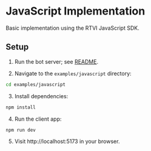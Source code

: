 # JavaScript Implementation

Basic implementation using the RTVI JavaScript SDK.

## Setup

1. Run the bot server; see [README](../../README).

2. Navigate to the `examples/javascript` directory:

```bash
cd examples/javascript
```

3. Install dependencies:

```bash
npm install
```

4. Run the client app:

```
npm run dev
```

5. Visit http://localhost:5173 in your browser.
